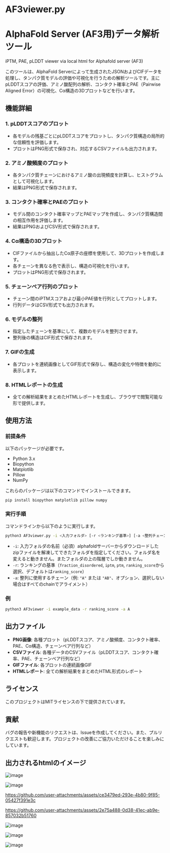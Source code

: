 # AF3viewer.py 
# AlphaFold Server (AF3用)データ解析ツール

iPTM, PAE, pLDDT viewer via local html for Alphafold server (AF3)

このツールは、AlphaFold Serverによって生成されたJSONおよびCIFデータを処理し、タンパク質モデルの評価や可視化を行うための解析ツールです。主にpLDDTスコアの評価、アミノ酸配列の解析、コンタクト確率とPAE（Pairwise Aligned Error）の可視化、Cα構造の3Dプロットなどを行います。

## 機能詳細

### 1. pLDDTスコアのプロット
- 各モデルの残基ごとにpLDDTスコアをプロットし、タンパク質構造の局所的な信頼性を評価します。
- プロットはPNG形式で保存され、対応するCSVファイルも出力されます。

### 2. アミノ酸頻度のプロット
- 各タンパク質チェーンにおけるアミノ酸の出現頻度を計算し、ヒストグラムとして可視化します。
- 結果はPNG形式で保存されます。

### 3. コンタクト確率とPAEのプロット
- モデル間のコンタクト確率マップとPAEマップを作成し、タンパク質構造間の相互作用を評価します。
- 結果はPNGおよびCSV形式で保存されます。

### 4. Cα構造の3Dプロット
- CIFファイルから抽出したCα原子の座標を使用して、3Dプロットを作成します。
- 各チェーンを異なる色で表示し、構造の可視化を行います。
- プロットはPNG形式で保存されます。

### 5. チェーンペア行列のプロット
- チェーン間のiPTMスコアおよび最小PAE値を行列としてプロットします。
- 行列データはCSV形式でも出力されます。

### 6. モデルの整列
- 指定したチェーンを基準にして、複数のモデルを整列させます。
- 整列後の構造はCIF形式で保存されます。

### 7. GIFの生成
- 各プロットを連続画像としてGIF形式で保存し、構造の変化や特徴を動的に表示します。

### 8. HTMLレポートの生成
- 全ての解析結果をまとめたHTMLレポートを生成し、ブラウザで閲覧可能な形で提供します。

## 使用方法

### 前提条件

以下のパッケージが必要です。

- Python 3.x
- Biopython
- Matplotlib
- Pillow
- NumPy

これらのパッケージは以下のコマンドでインストールできます。

```bash
pip install biopython matplotlib pillow numpy
```

### 実行手順

コマンドラインから以下のように実行します。

```bash
python3 AF3viewer.py -i <入力フォルダ> [-r <ランキング基準>] [-a <整列チェーン>]
```

- `-i`: 入力フォルダの名前（必須）alphafoldサーバーからダウンロードしたzipファイルを解凍してできたフォルダを指定してください。フォルダ名を変えると動きません。またフォルダの上の階層でしか動きません。
- `-r`: ランキングの基準（`fraction_disordered`, `iptm`, `ptm`, `ranking_score`から選択、デフォルトは`ranking_score`）
- `-a`: 整列に使用するチェーン（例: `"A"` または `"AB"`、オプション、選択しない場合はすべてのchainでアライメント）

### 例

```bash
python3 AF3viewer -i example_data -r ranking_score -a A
```

## 出力ファイル

- **PNG画像**: 各種プロット（pLDDTスコア、アミノ酸頻度、コンタクト確率、PAE、Cα構造、チェーンペア行列など）
- **CSVファイル**: 各種データのCSVファイル（pLDDTスコア、コンタクト確率、PAE、チェーンペア行列など）
- **GIFファイル**: 各プロットの連続画像GIF
- **HTMLレポート**: 全ての解析結果をまとめたHTML形式のレポート

## ライセンス

このプロジェクトはMITライセンスの下で提供されています。

## 貢献

バグの報告や新機能のリクエストは、Issueを作成してください。また、プルリクエストも歓迎します。プロジェクトの改善にご協力いただけることを楽しみにしています。


## 出力されるhtmlのイメージ

![image](https://github.com/user-attachments/assets/8c4f5302-4e10-4ffb-a6a5-98e77f65bcc3)

![image](https://github.com/user-attachments/assets/b880350b-fa2f-4c01-b231-b87b936feb4d)

https://github.com/user-attachments/assets/ce3479ed-293e-4b80-9f85-05427f391e3c

https://github.com/user-attachments/assets/2e75a488-0d38-41ec-ab9e-857032b51760

![image](https://github.com/user-attachments/assets/fa156379-be3e-4d07-91cd-74618ec12eed)

![image](https://github.com/user-attachments/assets/bc7e108d-add1-484a-9aa0-2d72436738f0)

![image](https://github.com/user-attachments/assets/4c9143a9-a9e2-4bd6-baa2-77d025bf5d20)
